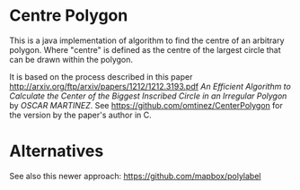 Centre Polygon
=============

This is a java implementation of algorithm to find the centre of an arbitrary polygon. Where "centre" is defined as the centre of the largest circle that can be drawn within the polygon.

It is based on the process described in this paper http://arxiv.org/ftp/arxiv/papers/1212/1212.3193.pdf *An Efficient Algorithm to Calculate the Center of the Biggest Inscribed Circle in an Irregular Polygon* by *OSCAR MARTINEZ*. See https://github.com/omtinez/CenterPolygon for the version by the paper's author in C.


Alternatives
============
See also this newer approach: https://github.com/mapbox/polylabel
